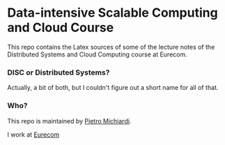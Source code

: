 Data-intensive Scalable Computing and Cloud Course
=================

This repo contains the Latex sources of some of the lecture notes of the Distributed Systems and Cloud Computing course at Eurecom.

### DISC or Distributed Systems?
Actually, a bit of both, but I couldn't figure out a short name for all of that.

### Who?
This repo is maintained by [Pietro Michiardi](http://www.eurecom.fr/~michiard).

I work at [Eurecom](http://www.eurecom.fr)
